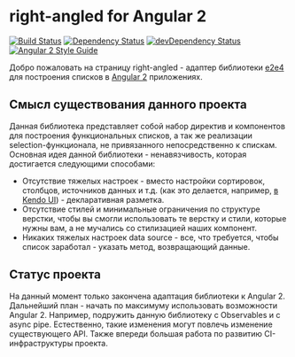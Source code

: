 # right-angled for Angular 2

[![Build Status](https://travis-ci.org/fshchudlo/right-angled.svg?branch=master)](https://travis-ci.org/fshchudlo/right-angled)
[![Dependency Status](https://david-dm.org/fshchudlo/right-angled.svg)](https://david-dm.org/fshchudlo/right-angled)
[![devDependency Status](https://david-dm.org/fshchudlo/right-angled/dev-status.svg)](https://david-dm.org/fshchudlo/right-angled#info=devDependencies)
[![Angular 2 Style Guide](https://mgechev.github.io/angular2-style-guide/images/badge.svg)](https://angular.io/styleguide)

Добро пожаловать на страницу right-angled - адаптер библиотеки [e2e4](https://github.com/fshchudlo/e2e4) для построения списков в [Angular 2](https://github.com/angular/angular) приложениях.

## Смысл существования данного проекта
Данная библиотека представляет собой набор директив и компонентов для построения функциональных списков, а так же реализации selection-функционала, не привязанного непосредственно к спискам.
Основная идея данной библиотеки - ненавязчивость, которая достигается следующими способами:
- Отсутствие тяжелых настроек - вместо настройки сортировок, столбцов, источников данных и т.д. (как это делается, например, [в Kendo UI](http://demos.telerik.com/kendo-ui/grid/index)) - декларативная разметка.
- Отсутствие стилей и минимальные ограничения по структуре верстки, чтобы вы смогли использовать те верстку и стили, которые нужны вам, а не мучались со стилизацией наших компонент. 
- Никаких тяжелых настроек data source - все, что требуется, чтобы список заработал - указать метод, возвращающий данные. 

## Статус проекта
На данный момент только закончена адаптация библиотеки к Angular 2. 
Дальнейший план - начать по максимуму использовать возможности Angular 2. Например, подружить данную библиотеку с Observables и с async pipe.
Естественно, такие изменения могут повлечь изменение существующего API. 
Также впереди большая работа по развитию CI-инфраструктуры проекта.
